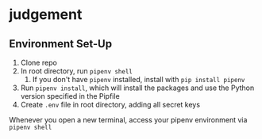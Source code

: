 # judgement

## Environment Set-Up

1. Clone repo
2. In root directory, run `pipenv shell`
   1. If you don't have `pipenv` installed, install with `pip install pipenv`
3. Run `pipenv install`, which will install the packages and use the Python version specified in the Pipfile
4. Create `.env` file in root directory, adding all secret keys

Whenever you open a new terminal, access your pipenv environment via `pipenv shell`

